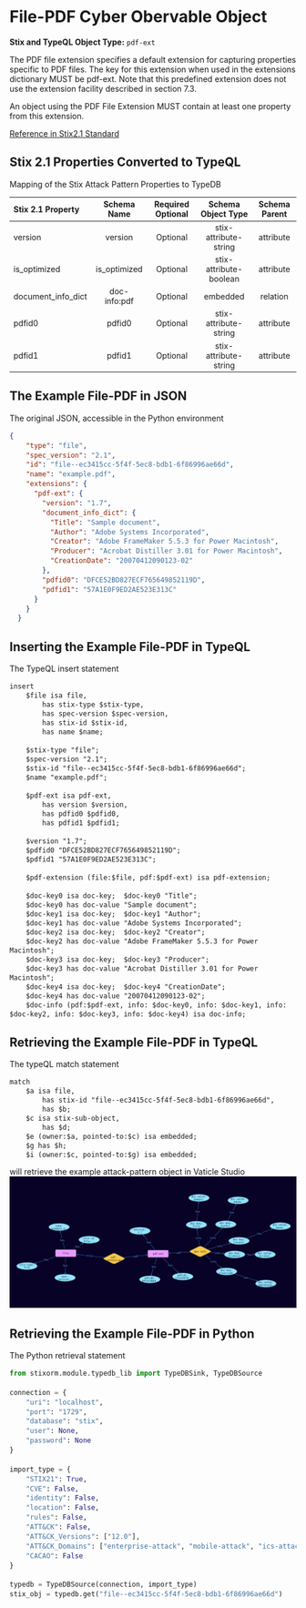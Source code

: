 # File-PDF Cyber Obervable Object

**Stix and TypeQL Object Type:**  `pdf-ext`

The PDF file extension specifies a default extension for capturing properties specific to PDF files. The key for this extension when used in the extensions dictionary MUST be pdf-ext. Note that this predefined extension does not use the extension facility described in section 7.3.


An object using the PDF File Extension MUST contain at least one property from this extension.

[Reference in Stix2.1 Standard](https://docs.oasis-open.org/cti/stix/v2.1/os/stix-v2.1-os.html#_8xmpb2ghp9km)
## Stix 2.1 Properties Converted to TypeQL
Mapping of the Stix Attack Pattern Properties to TypeDB

|  Stix 2.1 Property    |           Schema Name             | Required  Optional  |      Schema Object Type | Schema Parent  |
|:--------------------|:--------------------------------:|:------------------:|:------------------------:|:-------------:|
| version |version |      Optional       |  stix-attribute-string    |   attribute    |
| is_optimized |is_optimized |      Optional       |  stix-attribute-boolean    |   attribute    |
| document_info_dict |doc-info:pdf |      Optional       |   embedded     |relation |
| pdfid0 |pdfid0 |      Optional       |  stix-attribute-string    |   attribute    |
| pdfid1 |pdfid1 |      Optional       |  stix-attribute-string    |   attribute    |

## The Example File-PDF in JSON
The original JSON, accessible in the Python environment
```json
{
    "type": "file",  
    "spec_version": "2.1",  
    "id": "file--ec3415cc-5f4f-5ec8-bdb1-6f86996ae66d",  
    "name": "example.pdf",  
    "extensions": {  
      "pdf-ext": {  
        "version": "1.7",  
        "document_info_dict": {  
          "Title": "Sample document",  
          "Author": "Adobe Systems Incorporated",  
          "Creator": "Adobe FrameMaker 5.5.3 for Power Macintosh",  
          "Producer": "Acrobat Distiller 3.01 for Power Macintosh",  
          "CreationDate": "20070412090123-02"  
        },  
        "pdfid0": "DFCE52BD827ECF765649852119D",  
        "pdfid1": "57A1E0F9ED2AE523E313C"  
      }  
    }  
  }
```


## Inserting the Example File-PDF in TypeQL
The TypeQL insert statement
```typeql
insert 
    $file isa file,
        has stix-type $stix-type,
        has spec-version $spec-version,
        has stix-id $stix-id,
        has name $name;
    
    $stix-type "file";
    $spec-version "2.1";
    $stix-id "file--ec3415cc-5f4f-5ec8-bdb1-6f86996ae66d";
    $name "example.pdf";
    
    $pdf-ext isa pdf-ext,
        has version $version,
        has pdfid0 $pdfid0,
        has pdfid1 $pdfid1;
    
    $version "1.7";
    $pdfid0 "DFCE52BD827ECF765649852119D";
    $pdfid1 "57A1E0F9ED2AE523E313C";
    
    $pdf-extension (file:$file, pdf:$pdf-ext) isa pdf-extension;
    
    $doc-key0 isa doc-key;  $doc-key0 "Title";
    $doc-key0 has doc-value "Sample document";
    $doc-key1 isa doc-key;  $doc-key1 "Author";
    $doc-key1 has doc-value "Adobe Systems Incorporated";
    $doc-key2 isa doc-key;  $doc-key2 "Creator";
    $doc-key2 has doc-value "Adobe FrameMaker 5.5.3 for Power Macintosh";
    $doc-key3 isa doc-key;  $doc-key3 "Producer";
    $doc-key3 has doc-value "Acrobat Distiller 3.01 for Power Macintosh";
    $doc-key4 isa doc-key;  $doc-key4 "CreationDate";
    $doc-key4 has doc-value "20070412090123-02";
    $doc-info (pdf:$pdf-ext, info: $doc-key0, info: $doc-key1, info: $doc-key2, info: $doc-key3, info: $doc-key4) isa doc-info;
```

## Retrieving the Example File-PDF in TypeQL
The typeQL match statement

```typeql
match
    $a isa file,
        has stix-id "file--ec3415cc-5f4f-5ec8-bdb1-6f86996ae66d",
        has $b;
    $c isa stix-sub-object,
        has $d;
    $e (owner:$a, pointed-to:$c) isa embedded;
    $g has $h;
    $i (owner:$c, pointed-to:$g) isa embedded;
```


will retrieve the example attack-pattern object in Vaticle Studio
![File-PDF Example](./img/file-pdf.png)

## Retrieving the Example File-PDF  in Python
The Python retrieval statement

```python
from stixorm.module.typedb_lib import TypeDBSink, TypeDBSource

connection = {
    "uri": "localhost",
    "port": "1729",
    "database": "stix",
    "user": None,
    "password": None
}

import_type = {
    "STIX21": True,
    "CVE": False,
    "identity": False,
    "location": False,
    "rules": False,
    "ATT&CK": False,
    "ATT&CK_Versions": ["12.0"],
    "ATT&CK_Domains": ["enterprise-attack", "mobile-attack", "ics-attack"],
    "CACAO": False
}

typedb = TypeDBSource(connection, import_type)
stix_obj = typedb.get("file--ec3415cc-5f4f-5ec8-bdb1-6f86996ae66d")
```

